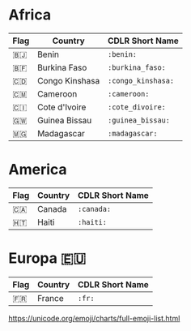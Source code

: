 # Africa

|  Flag            | Country          | CDLR Short Name    |
|------------------|------------------|--------------------|
| :benin:          | Benin            | `:benin:`          |
| :burkina_faso:   | Burkina Faso     | `:burkina_faso:`   |
| :congo_kinshasa: | Congo Kinshasa   | `:congo_kinshasa:` |
| :cameroon:       | Cameroon         | `:cameroon:`       |
| :cote_divoire:   | Cote d'Ivoire    | `:cote_divoire:`   |
| :guinea_bissau:  | Guinea Bissau    | `:guinea_bissau:`  |
| :madagascar:     | Madagascar       | `:madagascar:`     | 

# America

|  Flag          | Country          | CDLR Short Name    |
|----------------|------------------|--------------------|
| :canada:       | Canada           | `:canada:`         |
| :haiti:        | Haiti            | `:haiti:`          |

# Europa :european_union:

|  Flag          | Country          | CDLR Short Name    |
|----------------|------------------|--------------------|
| :fr:           | France           | `:fr:`             |


https://unicode.org/emoji/charts/full-emoji-list.html
